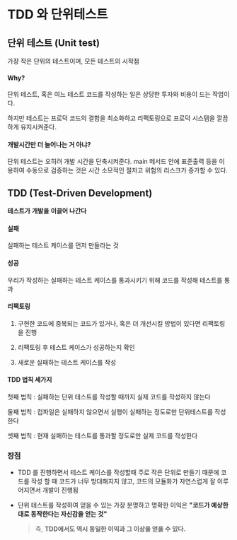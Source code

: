 # TDD 와 단위테스트

## 단위 테스트 (Unit test)

가장 작은 단위의 테스트이며, 모든 테스트의 시작점

#### Why?

단위 테스트, 혹은 여느 테스트 코드를 작성하는 일은 상당한 투자와 비용이 드는 작업이다.

하지만 테스트는 프로덕 코드의 결함을 최소화하고 리팩토링으로 프로덕 시스템을 깔끔하게 유지시켜준다.

#### 개발시간만 더 늘어나는 거 아냐?

단위 테스트는 오히려 개발 시간을 단축시켜준다. 
 main 메서드 안에 표준출력 등을 이용하여 수동으로 검증하는 것은 시간 소모적인 절차고 위험의 리스크가 증가할 수 있다.



## TDD (Test-Driven Development)

**테스트가** **개발을** **이끌어 나간다**

#### 실패

 실패하는 테스트 케이스를 먼저 만들라는 것 

#### 성공

 우리가 작성하는 실패하는 테스트 케이스를 통과시키기 위해 코드를 작성해 테스트를 통과

#### 리팩토링

1. 구현한 코드에 중복되는 코드가 있거나, 혹은 더 개선시킬 방법이 있다면 리팩토링을 진행

2. 리팩토링 후 테스트 케이스가 성공하는지 확인

3. 새로운 실패하는 테스트 케이스를 작성

#### TDD 법칙 세가지

첫째 법칙 : 실패하는 단위 테스트를 작성할 때까지 실제 코드를 작성하지 않는다

둘째 법칙 : 컴파일은 실패하지 않으면서 실행이 실패하는 정도로만 단위테스트를 작성한다

셋째 법칙 : 현재 실패하는 테스트를 통과할 정도로만 실제 코드를 작성한다



### 장점

- TDD 를 진행하면서 테스트 케이스를 작성할때 주로 작은 단위로 만들기 때문에 코드를 작성 할 때 코드가 너무 방대해지지 않고, 코드의 모듈화가 자연스럽게 잘 이루어지면서 개발이 진행됨

- 단위 테스트를 작성하여 얻을 수 있는 가장 분명하고 명확한 이익은 
   **"코드가 예상한 대로 동작한다는 자신감을 얻는 것"** 

  >  즉,  **TDD에서도 역시 동일한 이익과 그 이상을 얻을 수 있다.** 
